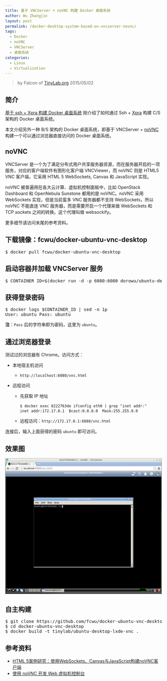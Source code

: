 ```yaml
---
title: 基于 VNCServer + noVNC 构建 Docker 桌面系统
author: Wu Zhangjin
layout: post
permalink: /docker-desktop-system-based-on-vncserver-novnc/
tags:
  - Docker
  - noVNC
  - VNCServer
  - 桌面系统
categories:
  - Linux
  - Virtualization
---
```


> by Falcon of [TinyLab.org][1]
> 2015/05/02


## 简介

[基于 ssh + Xpra 构建 Docker 桌面系统][2] 刚介绍了如何通过 Ssh + [Xpra][3] 构建 C/S 架构的 Docker 桌面系统。

本文介绍另外一种 B/S 架构的 Docker 桌面系统，即基于 VNCServer + [noVNC][4] 构建一个可以通过浏览器直接访问的 Docker 桌面系统。

## noVNC

VNCServer 是一个为了满足分布式用户共享服务器资源，而在服务器开启的一项服务，对应的客户端软件有图形化客户端 VNCViewer，而 noVNC 则是 HTML5 VNC 客户端，它采用 HTML 5 WebSockets, Canvas 和 JavaScript 实现。

noVNC 被普遍用在各大云计算、虚拟机控制面板中，比如 OpenStack Dashboard 和 OpenNebula Sunstone 都用的是 noVNC。noVNC 采用 WebSockets 实现，但是当前蛮多 VNC 服务器都不支持 WebSockets，所以 noVNC 不能直连 VNC 服务器，而是需要开启一个代理来做 WebSockets 和 TCP sockets 之间的转换。这个代理叫做 websockify。

更多细节请访问末尾的参考资料。

## 下载镜像：fcwu/docker-ubuntu-vnc-desktop

<pre>$ docker pull fcwu/docker-ubuntu-vnc-desktop
</pre>

## 启动容器并加载 VNCServer 服务

<pre>$ CONTAINER_ID=$(docker run -d -p 6080:6080 dorowu/ubuntu-desktop-lxde-vnc)
</pre>

## 获得登录密码

<pre>$ docker logs $CONTAINER_ID | sed -n 1p
User: ubuntu Pass: ubuntu
</pre>

**注**：`Pass` 后的字符串即为密码，这里为 `ubuntu`。

## 通过浏览器登录

测试过的浏览器有 Chrome。访问方式：

  * 本地宿主机访问

      * `http://localhost:6080/vnc.html`

  * 远程访问

      * 先获取 IP 地址

            $ docker exec 8222763de ifconfig eth0 | grep "inet addr:"
            inet addr:172.17.0.1  Bcast:0.0.0.0  Mask:255.255.0.0


      * 远程访问：`http://172.17.0.1:6080/vnc.html`

连接后，输入上面获得的密码 `ubuntu` 即可访问。

## 效果图

![Docker desktop with VNCServer + noVNC][5]

## 自主构建

<pre>$ git clone https://github.com/fcwu/docker-ubuntu-vnc-desktop.git
$ cd docker-ubuntu-vnc-desktop
$ docker build -t tinylab/ubuntu-desktop-lxde-vnc .
</pre>

## 参考资料

  * [HTML 5案例研究：使用WebSockets、Canvas与JavaScript构建noVNC客户端][6]
  * [使用 noVNC 开发 Web 虚拟机控制台][7]





 [1]: http://tinylab.org
 [2]: /based-on-ssh-build-docker-xpra-desktop/
 [3]: http://xpra.org/
 [4]: http://kanaka.github.io/noVNC/
 [5]: /wp-content/uploads/2015/05/docker-desktop-with-vncserver+novnc.jpg
 [6]: http://www.infoq.com/cn/news/2010/07/html5-novnc
 [7]: http://www.vpsee.com/2013/07/integrating-novnc-with-our-vm-control-panel/
